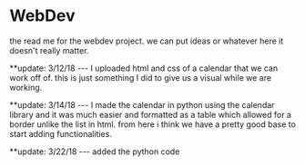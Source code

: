 # WebDev
the read me for the webdev project. we can put ideas or whatever here it doesn't really matter.



**update: 3/12/18 --- I uploaded html and css of a calendar that we can work off of. this is just something I did to give us a visual while we are working.


**update: 3/14/18 --- I made the calendar in python using the calendar library and it was much easier and formatted as a table which allowed for a border unlike the list in html. from here i think we have a pretty good base to start adding functionalities.

**update: 3/22/18 --- added the python code 
